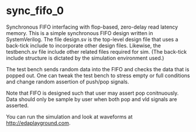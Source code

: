 # sync_fifo_0
Synchronous FIFO interfacing with flop-based, zero-delay read latency memory.
This is a simple synchronous FIFO design written in SystemVerilog.  The file design.sv is the top-level design file
that uses a back-tick include to incorporate other design files.  Likewise, the testbench.sv file include other
related files required for sim.  (The back-tick include structure is dictated by the simulation environment used.)

The test bench sends random data into the FIFO and checks the data that is popped out.  One can tweak the test bench
to stress empty or full conditions and change random assertion of push/pop signals.

Note that FIFO is designed such that user may assert pop conitnuously.  Data should only be sample by user when
both pop and vld signals are asserted.

You can run the simulation and look at waveforms at http://edaplayground.com.
